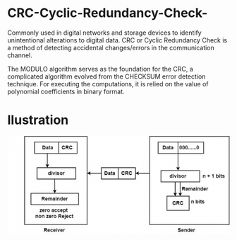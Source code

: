 # CRC-Cyclic-Redundancy-Check-
Commonly used in digital networks and storage devices to identify unintentional alterations to digital data. CRC or Cyclic Redundancy Check is a method of detecting accidental changes/errors in the communication channel.

The MODULO algorithm serves as the foundation for the CRC, a complicated algorithm evolved from the CHECKSUM error detection technique. For executing the computations, it is relied on the value of polynomial coefficients in binary format.

# Ilustration  
![CRC demostration](./crc.jpg)

